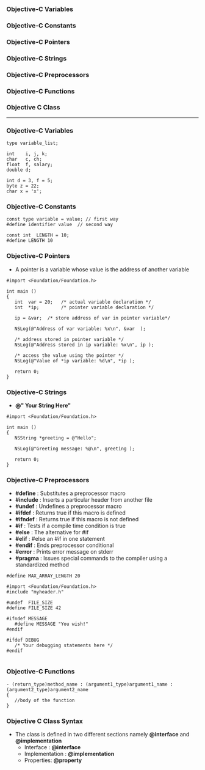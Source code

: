 ### Objective-C Variables
### Objective-C Constants
### Objective-C Pointers
### Objective-C Strings
### Objective-C Preprocessors
### Objective-C Functions
### Objective C Class

----------------------------------------------------------------------

### Objective-C Variables

```objc
type variable_list;

int    i, j, k;
char   c, ch;
float  f, salary;
double d;

int d = 3, f = 5;
byte z = 22;   
char x = 'x'; 

```

### Objective-C Constants

```objc
const type variable = value; // first way
#define identifier value  // second way

const int  LENGTH = 10;
#define LENGTH 10 
```
### Objective-C Pointers
* A pointer is a variable whose value is the address of another variable

```objc
#import <Foundation/Foundation.h>

int main ()
{
   int  var = 20;   /* actual variable declaration */
   int  *ip;        /* pointer variable declaration */

   ip = &var;  /* store address of var in pointer variable*/

   NSLog(@"Address of var variable: %x\n", &var  );

   /* address stored in pointer variable */
   NSLog(@"Address stored in ip variable: %x\n", ip );

   /* access the value using the pointer */
   NSLog(@"Value of *ip variable: %d\n", *ip );

   return 0;
}
```

### Objective-C Strings

* **@" Your String Here"**

```objc
#import <Foundation/Foundation.h>

int main ()
{
   NSString *greeting = @"Hello";

   NSLog(@"Greeting message: %@\n", greeting );

   return 0;
}
```

### Objective-C Preprocessors

* **#define**	: Substitutes a preprocessor macro
* **#include** : Inserts a particular header from another file
* **#undef** : Undefines a preprocessor macro
* **#ifdef** : Returns true if this macro is defined
* **#ifndef** : Returns true if this macro is not defined
* **#if** : Tests if a compile time condition is true
* **#else** : The alternative for #if
* **#elif** : #else an #if in one statement
* **#endif** : Ends preprocessor conditional
* **#error** : Prints error message on stderr
* **#pragma** : Issues special commands to the compiler using a standardized method

```objc
#define MAX_ARRAY_LENGTH 20

#import <Foundation/Foundation.h>
#include "myheader.h"

#undef  FILE_SIZE
#define FILE_SIZE 42

#ifndef MESSAGE
   #define MESSAGE "You wish!"
#endif

#ifdef DEBUG
   /* Your debugging statements here */
#endif


```

### Objective-C Functions

```objc
- (return_type)method_name : (argument1_type)argument1_name : (argument2_type)argument2_name
{
   //body of the function
}
```

### Objective C Class Syntax
* The class is defined in two different sections namely **@interface** and **@implementation**
  * Interface : **@interface**
  * Implementation : **@implementation**
  * Properties: **@property**












